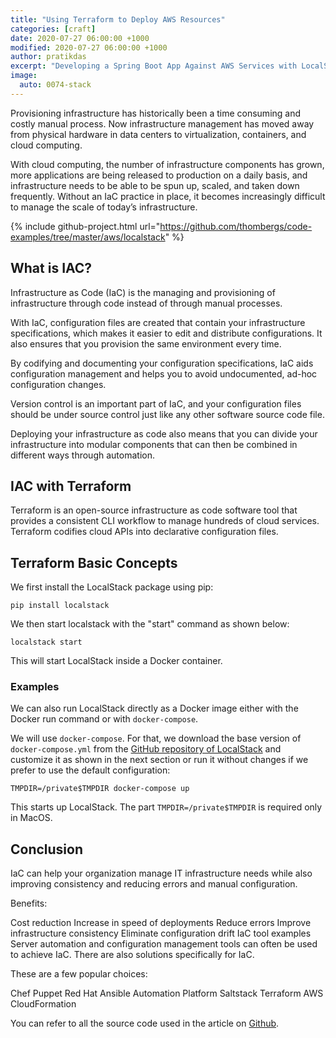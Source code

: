 ```yaml
---
title: "Using Terraform to Deploy AWS Resources"
categories: [craft]
date: 2020-07-27 06:00:00 +1000
modified: 2020-07-27 06:00:00 +1000
author: pratikdas
excerpt: "Developing a Spring Boot App Against AWS Services with LocalStack"
image:
  auto: 0074-stack
---
```

Provisioning infrastructure has historically been a time consuming and costly manual process. Now infrastructure management has moved away from physical hardware in data centers to virtualization, containers, and cloud computing. 

With cloud computing, the number of infrastructure components has grown, more applications are being released to production on a daily basis, and infrastructure needs to be able to be spun up, scaled, and taken down frequently. Without an IaC practice in place, it becomes increasingly difficult to manage the scale of today’s infrastructure.


{% include github-project.html url="https://github.com/thombergs/code-examples/tree/master/aws/localstack" %}

## What is IAC?
Infrastructure as Code (IaC) is the managing and provisioning of infrastructure through code instead of through manual processes.

With IaC, configuration files are created that contain your infrastructure specifications, which makes it easier to edit and distribute configurations. It also ensures that you provision the same environment every time.

By codifying and documenting your configuration specifications, IaC aids configuration management and helps you to avoid undocumented, ad-hoc configuration changes.

Version control is an important part of IaC, and your configuration files should be under source control just like any other software source code file. 

Deploying your infrastructure as code also means that you can divide your infrastructure into modular components that can then be combined in different ways through automation.



## IAC with Terraform

Terraform is an open-source infrastructure as code software tool that provides a consistent CLI workflow to manage hundreds of cloud services. Terraform codifies cloud APIs into declarative configuration files.

## Terraform Basic Concepts

We first install the LocalStack package using pip:

```
pip install localstack
```
We then start localstack with the "start" command as shown below:

```
localstack start
```
This will start LocalStack inside a Docker container.

### Examples
We can also run LocalStack directly as a Docker image either with the Docker run command or with `docker-compose`.

We will use `docker-compose`. For that, we download the base version of `docker-compose.yml` from the [GitHub repository of LocalStack](https://github.com/localstack/localstack/blob/master/docker-compose.yml) and customize it as shown in the next section or run it without changes if we prefer to use the default configuration:

```
TMPDIR=/private$TMPDIR docker-compose up
```

This starts up LocalStack. The part `TMPDIR=/private$TMPDIR` is required only in MacOS. 



## Conclusion

IaC can help your organization manage IT infrastructure needs while also improving consistency and reducing errors and manual configuration.

Benefits:

Cost reduction
Increase in speed of deployments
Reduce errors 
Improve infrastructure consistency
Eliminate configuration drift
IaC tool examples
Server automation and configuration management tools can often be used to achieve IaC. There are also solutions specifically for IaC. 

These are a few popular choices:

Chef
Puppet
Red Hat Ansible Automation Platform
Saltstack
Terraform 
AWS CloudFormation

You can refer to all the source code used in the article on [Github](https://github.com/thombergs/code-examples/tree/master/aws/localstack).